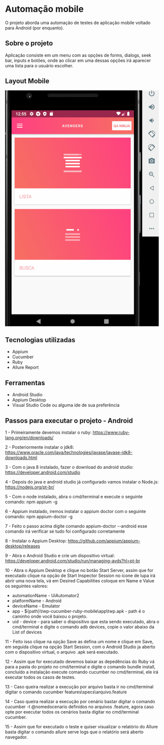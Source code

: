 # Automação mobile

O projeto aborda uma automação de testes de aplicação mobile voltado para Android (por enquanto).

## Sobre o projeto

Aplicação consiste em um menu com as opções de forms, dialogs, seek bar, inputs e botões, onde ao clicar em uma dessas opções irá aparecer uma lista para o usuário escolher.

## Layout Mobile

![Mobile 1](gif/Animação.gif)

## Tecnologias utilizadas 

- Appium
- Cucumber 
- Ruby
- Allure Report

## Ferramentas 

- Android Studio
- Appium Desktop
- Visual Studio Code ou alguma ide de sua preferência

## Passos para executar o projeto - Android

1 - Primeiramente devemos instalar o ruby: https://www.ruby-lang.org/en/downloads/ 

2 - Posteriormente instalar o jdk8: https://www.oracle.com/java/technologies/javase/javase-jdk8-downloads.html 

3 - Com o java 8 instalado, fazer o download do android studio: https://developer.android.com/studio

4 - Depois do java e android studio já configurado vamos instalar o Node.js: https://nodejs.org/pt-br/

5 - Com o node instalado, abra o cmd/terminal e execute o seguinte comando: npm appium -g

6 - Appium instalado, iremos instalar o appium doctor com o seguinte comando: npm appium-doctor -g

7 - Feito o passo acima digite comando appium-doctor --android esse comando irá verificar se tudo foi configurado corretamente

8 - Instalar o Appium Desktop: https://github.com/appium/appium-desktop/releases

9 - Abra o Android Studio e crie um dispositivo virtual: https://developer.android.com/studio/run/managing-avds?hl=pt-br

10 - Abra o Appium Desktop e clique no botão Start Server, assim que for executado clique na opção de Start Inspector Session no ícone de lupa irá abrir uma nova tela, vá em Desired  Capabilities coloque em Name e Value os seguintes valores:

  * automationName - UiAutomator2
  * platformName - Android
  * deviceName - Emulator
  * app - ${path}\twp-cucumber-ruby-mobile\app\twp.apk - path é o caminho onde você baixou o projeto.
  * uid - device - para saber o dispositivo que esta sendo executado, abra o cmd/terminal e digite o comando adb devices, copie o valor abaixo da List of devices

11 - Feito isso clique na opção Save as defina um nome e clique em Save, em seguida clique na opção Start Session, com o Android Studio ja aberto com o dispositivo virtual, o arquivo .apk será executado.

12 - Assim que for executado devemos baixar as depedências do Ruby vá para a pasta do projeto no cmd/terminal e digite o comando bundle install, concluído a instalação execute comando
cucumber no cmd/terminal, ele irá executar todos os casos de testes.

13 - Caso queira realizar a execução por arquivo basta ir no cmd/terminal digitar o comando cucumber features\specs\arquivo.feature

14 - Caso queira realizar a execução por cenário bastar digitar o comando cucumber -t @nomedocenario  definidos no arquivos .feature, agora caso opte por executar todos os cenários basta digitar no cmd/terminal cucumber.

15 - Assim que for executado o teste e quiser visualizar o relatório do Allure basta digitar o comando allure serve logs que o relatório será aberto navegador.



